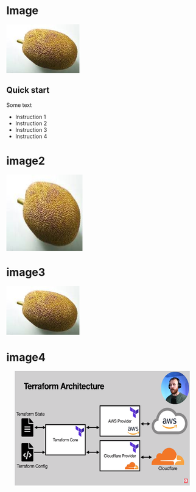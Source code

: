 # Image
![Alt text](https://github.com/samiul1970/Image/blob/main/download.jpg?raw=true "Optional Title")

## Quick start

Some text

- Instruction 1
- Instruction 2
- Instruction 3
- Instruction 4

# image2
<img src="https://github.com/samiul1970/Image/blob/main/download.jpg" align="middle" width=200 height=200 alt="Alt text" title="Optional title">

# image3

<img
  src="https://github.com/samiul1970/Image/blob/main/download.jpg"
  alt="Alt text"
  title="Optional title"
  style="display: inline-block; margin: 0 auto; max-width: 300px">


  # image4
  
<p align="center">
  <img width="460" height="300" src="https://github.com/samiul1970/Image/blob/main/mypng.png">
    </p>
  

